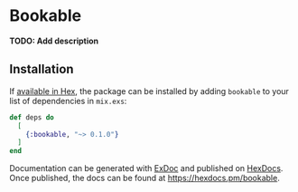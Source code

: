 # Bookable

**TODO: Add description**

## Installation

If [available in Hex](https://hex.pm/docs/publish), the package can be installed
by adding `bookable` to your list of dependencies in `mix.exs`:

```elixir
def deps do
  [
    {:bookable, "~> 0.1.0"}
  ]
end
```

Documentation can be generated with [ExDoc](https://github.com/elixir-lang/ex_doc)
and published on [HexDocs](https://hexdocs.pm). Once published, the docs can
be found at <https://hexdocs.pm/bookable>.

